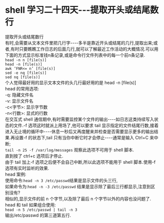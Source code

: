 # shell 学习二十四天---提取开头或结尾数行

提取开头或结尾数行  
有时,会需要从文本文件里把几行字----多半是靠近开头或结尾的几行,提取出来;或者,有时只要瞧瞧工作日志的后面几行,就可以了解最近工作活动的大概情况.可以用下面的方式显示标准钱n条记录,或是命令行文件列表中的每一个前n条记录.  
```head -n n [file(s)]```  
```head -n [file(s)]```  
```awk ‘FNR<= n’ [file(s)]```  
```sed -e nq [file(s)]```  
```sed nq [file(s)]```  
个人觉得最好用的显示文本文件的头几行最好用的是 head -n [file(s)]  
head 的常用选项:  
-q: 隐藏文件名  
-v: 显示文件名  
-c<字节>: 显示字节数  
-n<行数>: 显式的行数  
在交互式 shell 通信期中,有时需要监控某个文件的输出----如日志这类持续写入状态的文件.-f 选项这时就派上用场了,他可以要求 tail 显示指定的文件结尾行数,接着进入无止境的循环中----休息一秒后又再度醒来并检查是否需要显示更多的输出结果.再设置-f 的状态下,tail 只有当你中断它时才会停止----通常是输入 Ctrl+C 来中断;  
```tail -n 25 -f /var/log/messages```     观察此选项不可用于 shell 脚本.  
直到按了 ctrl+c 选项后才停止.  
由于 tail 加上-f 选项之后便不会自己中断,所以此选项不能用于 shell 脚本.使用-f选项有实时监听的效果.  
head 案例:  
使用命令:```head -n 3 /etc/passwd```结果是显示文件的头三行,  
如果命令为:```head -n -3 /etc/passwd``` 结果是显示除了最后三行都显示,注意到区别没有?  
相似的,显示文件的前 n 个字节,以及除了最后 n 个字节以外的内容也没问题了.  
head 和 tail 如果组合使用:  
```head -n 5 /etc/passwd | tail -n 3```  
输出/etc/passwd 的第三道第五行.